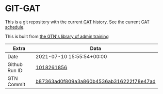 # GIT-GAT

This is a git repository with the current <abbr title="Galaxy Admin Training">GAT</abbr> history. See the current [GAT schedule](https://gxy.io/gat).

This is built from [the GTN's library of admin training](https://training.galaxyproject.org/training-material/topics/admin/)

Extra | Data
--- | ---
Date | 2021-07-10 15:55:54+00:00
Github Run ID | [1018261856](https://github.com/galaxyproject/training-material/actions/runs/1018261856)
GTN Commit | [b87363ad0f809a3a860b4536ab316222f78e47ad](https://github.com/galaxyproject/training-material/tree/b87363ad0f809a3a860b4536ab316222f78e47ad)
